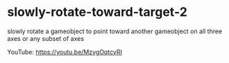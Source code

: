 # slowly-rotate-toward-target-2
slowly rotate a gameobject to point toward another gameobject on all three axes or any subset of axes

YouTube:  https://youtu.be/MzvgOqtcvRI
